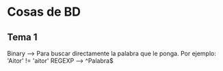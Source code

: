 # Cosas de BD
## Tema 1
Binary --> Para buscar directamente la palabra que le ponga. Por ejemplo: 'Aitor' != 'aitor'
REGEXP --> ^Palabra$
